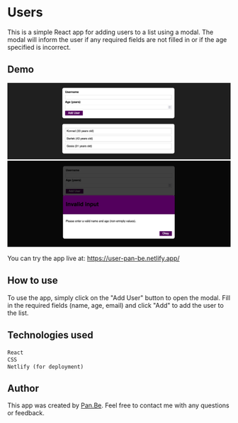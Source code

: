 # Users

This is a simple React app for adding users to a list using a modal. The modal will inform the user if any required fields are not filled in or if the age specified is incorrect.

## Demo

<img src="img/printscreen1.png">
<img src="img/printscreen2.png">

You can try the app live at: https://user-pan-be.netlify.app/

## How to use

To use the app, simply click on the "Add User" button to open the modal. Fill in the required fields (name, age, email) and click "Add" to add the user to the list.

## Technologies used

    React
    CSS
    Netlify (for deployment)

## Author

This app was created by [Pan.Be](https://pan-be.vercel.app/). Feel free to contact me with any questions or feedback.
